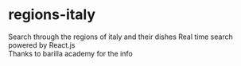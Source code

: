 # regions-italy
Search through the regions of italy and their dishes
Real time search powered by React.js<br>
Thanks to barilla academy for the info
